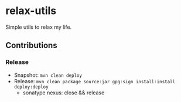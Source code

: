 # relax-utils

Simple utils to relax my life.

## Contributions

### Release

- Snapshot: `mvn clean deploy`
- Release: `mvn clean package source:jar gpg:sign install:install deploy:deploy`
  - sonatype nexus: close && release
